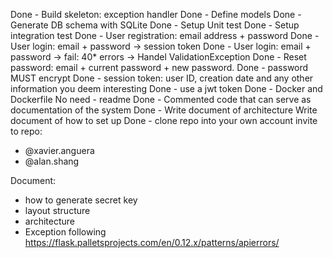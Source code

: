 Done - Build skeleton: exception handler
Done - Define models
Done - Generate DB schema with SQLite
Done - Setup Unit test
Done - Setup integration test
Done - User registration: email address + password
Done - User login: email + password -> session token
Done - User login: email + password -> fail: 40* errors -> Handel ValidationException 
Done - Reset password: email + current password + new password.
Done - password MUST encrypt
Done - session token: user ID, creation date and any other information you deem interesting
Done - use a jwt token
Done - Docker and Dockerfile 
No need - readme
Done - Commented code that can serve as documentation of the system
Done - Write document of architecture
Write document of how to set up
Done - clone repo into your own account
invite to repo:
* @xavier.anguera
* @alan.shang


Document:
* how to generate secret key
* layout structure
* architecture
* Exception following https://flask.palletsprojects.com/en/0.12.x/patterns/apierrors/